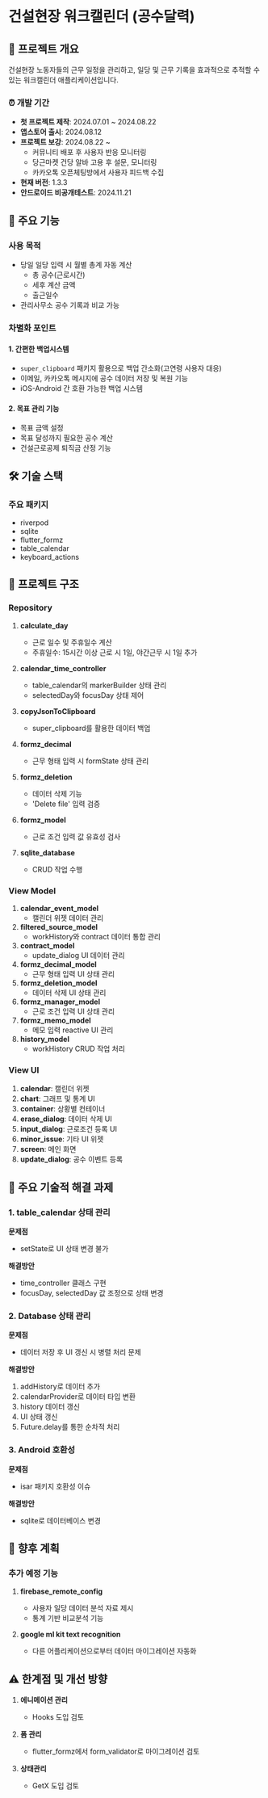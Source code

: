 # 건설현장 워크캘린더 (공수달력)

## 📅 프로젝트 개요
건설현장 노동자들의 근무 일정을 관리하고, 일당 및 근무 기록을 효과적으로 추적할 수 있는 워크캘린더 애플리케이션입니다.

### ⏰ 개발 기간
- **첫 프로젝트 제작**: 2024.07.01 ~ 2024.08.22
- **앱스토어 출시**: 2024.08.12
- **프로젝트 보강**: 2024.08.22 ~
    - 커뮤니티 배포 후 사용자 반응 모니터링
    - 당근마켓 건당 알바 고용 후 설문, 모니터링
    - 카카오톡 오픈체팅방에서 사용자 피드백 수집
- **현재 버전**: 1.3.3
- **안드로이드 비공개테스트**: 2024.11.21

## 🎯 주요 기능
### 사용 목적
- 당일 일당 입력 시 월별 총계 자동 계산
    - 총 공수(근로시간)
    - 세후 계산 금액
    - 출근일수
- 관리사무소 공수 기록과 비교 가능

### 차별화 포인트
#### 1. 간편한 백업시스템
- `super_clipboard` 패키지 활용으로 백업 간소화(고연령 사용자 대응)
- 이메일, 카카오톡 메시지에 공수 데이터 저장 및 복원 기능
- iOS-Android 간 호환 가능한 백업 시스템

#### 2. 목표 관리 기능
- 목표 금액 설정
- 목표 달성까지 필요한 공수 계산
- 건설근로공제 퇴직금 산정 기능

## 🛠 기술 스택
### 주요 패키지
- riverpod
- sqlite
- flutter_formz
- table_calendar
- keyboard_actions

## 📁 프로젝트 구조
### Repository
1. **calculate_day**
    - 근로 일수 및 주휴일수 계산
    - 주휴일수: 15시간 이상 근로 시 1일, 야간근무 시 1일 추가

2. **calendar_time_controller**
    - table_calendar의 markerBuilder 상태 관리
    - selectedDay와 focusDay 상태 제어

3. **copyJsonToClipboard**
    - super_clipboard를 활용한 데이터 백업

4. **formz_decimal**
    - 근무 형태 입력 시 formState 상태 관리

5. **formz_deletion**
    - 데이터 삭제 기능
    - 'Delete file' 입력 검증

6. **formz_model**
    - 근로 조건 입력 값 유효성 검사

7. **sqlite_database**
    - CRUD 작업 수행

### View Model
1. **calendar_event_model**
    - 캘린더 위젯 데이터 관리
2. **filtered_source_model**
    - workHistory와 contract 데이터 통합 관리
3. **contract_model**
    - update_dialog UI 데이터 관리
4. **formz_decimal_model**
    - 근무 형태 입력 UI 상태 관리
5. **formz_deletion_model**
    - 데이터 삭제 UI 상태 관리
6. **formz_manager_model**
    - 근로 조건 입력 UI 상태 관리
7. **formz_memo_model**
    - 메모 입력 reactive UI 관리
8. **history_model**
    - workHistory CRUD 작업 처리

### View UI
1. **calendar**: 캘린더 위젯
2. **chart**: 그래프 및 통계 UI
3. **container**: 상황별 컨테이너
4. **erase_dialog**: 데이터 삭제 UI
5. **input_dialog**: 근로조건 등록 UI
6. **minor_issue**: 기타 UI 위젯
7. **screen**: 메인 화면
8. **update_dialog**: 공수 이벤트 등록

## 🚀 주요 기술적 해결 과제
### 1. table_calendar 상태 관리
**문제점**
- setState로 UI 상태 변경 불가

**해결방안**
- time_controller 클래스 구현
- focusDay, selectedDay 값 조정으로 상태 변경

### 2. Database 상태 관리
**문제점**
- 데이터 저장 후 UI 갱신 시 병렬 처리 문제

**해결방안**
1. addHistory로 데이터 추가
2. calendarProvider로 데이터 타입 변환
3. history 데이터 갱신
4. UI 상태 갱신
5. Future.delay를 통한 순차적 처리

### 3. Android 호환성
**문제점**
- isar 패키지 호환성 이슈

**해결방안**
- sqlite로 데이터베이스 변경

## 🔮 향후 계획
### 추가 예정 기능
1. **firebase_remote_config**
    - 사용자 일당 데이터 분석 자료 제시
    - 통계 기반 비교분석 기능

2. **google ml kit text recognition**
    
    - 다른 어플리케이션으로부터 데이터 마이그레이션 자동화

## ⚠️ 한계점 및 개선 방향
1. **에니메이션 관리**
    - Hooks 도입 검토

2. **폼 관리**
    - flutter_formz에서 form_validator로 마이그레이션 검토

3. **상태관리**
    - GetX 도입 검토

